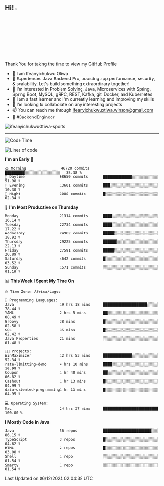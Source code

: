<!-- BLOG-POST-LIST:START --><!-- BLOG-POST-LIST:END -->

## Hi! <img src="https://media.giphy.com/media/hvRJCLFzcasrR4ia7z/giphy.gif" width="4%"> 

Thank You for taking the time to view my GitHub Profile

- 👋 I am Ifeanyichukwu Otiwa
- 🚀 Experienced Java Backend Pro, boosting app performance, security, & scalability. Let's build something extraordinary together!
- 👀 I'm interested in Problem Solving, Java, Microservices with Spring, Spring Boot, MySQL, gRPC, REST, Kafka, git, Docker, and Kubernetes
- 🌱 I am a fast learner and I'm currently learning and improving my skills
- 💞️ I'm looking to collaborate on any interesting projects
- 📫 You can reach me through ifeanyichukwuotiwa.winson@gmail.com
- 🚀 #BackendEngineer

<p align="left" marginTop="10px"> <img src="https://komarev.com/ghpvc/?username=ifeanyichukwuOtiwa-sports&label=Profile%20views&color=0e75b6&style=for-the-badge" alt="ifeanyichukwuOtiwa-sports" /> </p>

***

<!--START_SECTION:waka-->
![Code Time](http://img.shields.io/badge/Code%20Time-3%2C191%20hrs-blue)

![Lines of code](https://img.shields.io/badge/From%20Hello%20World%20I%27ve%20Written-33.0%20million%20lines%20of%20code-blue)

**I'm an Early 🐤** 

```text
🌞 Morning                46720 commits       █████████░░░░░░░░░░░░░░░░   35.38 % 
🌆 Daytime                68650 commits       █████████████░░░░░░░░░░░░   51.98 % 
🌃 Evening                13601 commits       ███░░░░░░░░░░░░░░░░░░░░░░   10.30 % 
🌙 Night                  3088 commits        █░░░░░░░░░░░░░░░░░░░░░░░░   02.34 % 
```
📅 **I'm Most Productive on Thursday** 

```text
Monday                   21314 commits       ████░░░░░░░░░░░░░░░░░░░░░   16.14 % 
Tuesday                  22734 commits       ████░░░░░░░░░░░░░░░░░░░░░   17.22 % 
Wednesday                24982 commits       █████░░░░░░░░░░░░░░░░░░░░   18.92 % 
Thursday                 29225 commits       ██████░░░░░░░░░░░░░░░░░░░   22.13 % 
Friday                   27591 commits       █████░░░░░░░░░░░░░░░░░░░░   20.89 % 
Saturday                 4642 commits        █░░░░░░░░░░░░░░░░░░░░░░░░   03.52 % 
Sunday                   1571 commits        ░░░░░░░░░░░░░░░░░░░░░░░░░   01.19 % 
```


📊 **This Week I Spent My Time On** 

```text
🕑︎ Time Zone: Africa/Lagos

💬 Programming Languages: 
Java                     19 hrs 18 mins      ████████████████████░░░░░   78.44 % 
YAML                     2 hrs 5 mins        ██░░░░░░░░░░░░░░░░░░░░░░░   08.49 % 
Groovy                   38 mins             █░░░░░░░░░░░░░░░░░░░░░░░░   02.58 % 
SQL                      35 mins             █░░░░░░░░░░░░░░░░░░░░░░░░   02.42 % 
Java Properties          21 mins             ░░░░░░░░░░░░░░░░░░░░░░░░░   01.48 % 

🐱‍💻 Projects: 
WinMaximizer             12 hrs 53 mins      █████████████░░░░░░░░░░░░   52.34 % 
rate-limitting-demo      4 hrs 10 mins       ████░░░░░░░░░░░░░░░░░░░░░   16.98 % 
Coupon                   1 hr 40 mins        ██░░░░░░░░░░░░░░░░░░░░░░░   06.82 % 
Cashout                  1 hr 13 mins        █░░░░░░░░░░░░░░░░░░░░░░░░   04.99 % 
data-oriented-programming1 hr 13 mins        █░░░░░░░░░░░░░░░░░░░░░░░░   04.95 % 

💻 Operating System: 
Mac                      24 hrs 37 mins      █████████████████████████   100.00 % 
```

**I Mostly Code in Java** 

```text
Java                     56 repos            ██████████████████████░░░   86.15 % 
TypeScript               3 repos             █░░░░░░░░░░░░░░░░░░░░░░░░   04.62 % 
HTML                     2 repos             █░░░░░░░░░░░░░░░░░░░░░░░░   03.08 % 
Shell                    1 repo              ░░░░░░░░░░░░░░░░░░░░░░░░░   01.54 % 
Smarty                   1 repo              ░░░░░░░░░░░░░░░░░░░░░░░░░   01.54 % 
```




 Last Updated on 06/12/2024 02:04:38 UTC
<!--END_SECTION:waka-->

<!--
<p align="center">
![trophy](https://github-profile-trophy.vercel.app/?username=ifeanyichukwuOtiwa-sports&theme=onedark) (https://github.com/ryo-ma/github-profile-trophy)
</p>
-->

<!---
ifeanyi-otiwa/ifeanyi-otiwa is a ✨ special ✨ repository because its `README.md` (this file) appears on your GitHub profile.
You can click the Preview link to take a look at your changes.
--->
